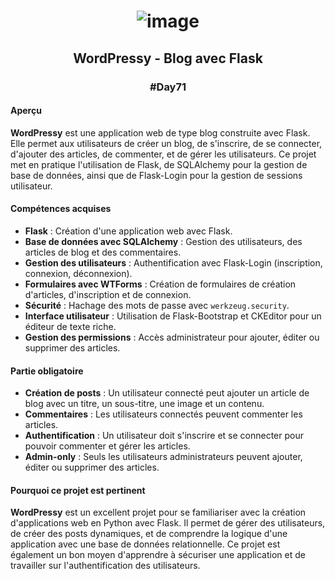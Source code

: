 # <p align="center"> ![image](https://github.com/user-attachments/assets/9d1cc291-e667-4ba6-976a-6b88f5a24776) </p>

## <p align="center"> WordPressy - Blog avec Flask </p>
### <p align="center"> #Day71 </p>

#### Aperçu
**WordPressy** est une application web de type blog construite avec Flask. Elle permet aux utilisateurs de créer un blog, de s'inscrire, de se connecter, d'ajouter des articles, de commenter, et de gérer les utilisateurs. Ce projet met en pratique l'utilisation de Flask, de SQLAlchemy pour la gestion de base de données, ainsi que de Flask-Login pour la gestion de sessions utilisateur.

#### Compétences acquises
- **Flask** : Création d'une application web avec Flask.
- **Base de données avec SQLAlchemy** : Gestion des utilisateurs, des articles de blog et des commentaires.
- **Gestion des utilisateurs** : Authentification avec Flask-Login (inscription, connexion, déconnexion).
- **Formulaires avec WTForms** : Création de formulaires de création d'articles, d'inscription et de connexion.
- **Sécurité** : Hachage des mots de passe avec `werkzeug.security`.
- **Interface utilisateur** : Utilisation de Flask-Bootstrap et CKEditor pour un éditeur de texte riche.
- **Gestion des permissions** : Accès administrateur pour ajouter, éditer ou supprimer des articles.

#### Partie obligatoire
- **Création de posts** : Un utilisateur connecté peut ajouter un article de blog avec un titre, un sous-titre, une image et un contenu.
- **Commentaires** : Les utilisateurs connectés peuvent commenter les articles.
- **Authentification** : Un utilisateur doit s'inscrire et se connecter pour pouvoir commenter et gérer les articles.
- **Admin-only** : Seuls les utilisateurs administrateurs peuvent ajouter, éditer ou supprimer des articles.

#### Pourquoi ce projet est pertinent
**WordPressy** est un excellent projet pour se familiariser avec la création d'applications web en Python avec Flask. Il permet de gérer des utilisateurs, de créer des posts dynamiques, et de comprendre la logique d'une application avec une base de données relationnelle. Ce projet est également un bon moyen d'apprendre à sécuriser une application et de travailler sur l'authentification des utilisateurs.
